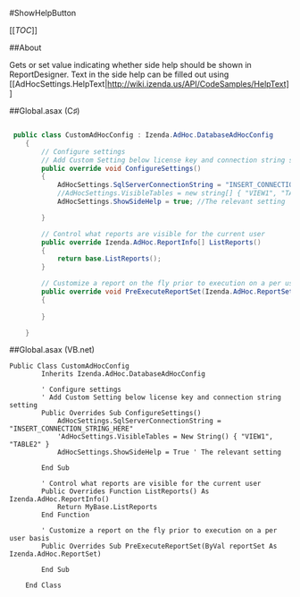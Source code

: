 #ShowHelpButton

[[_TOC_]]

##About

Gets or set value indicating whether side help should be shown in ReportDesigner. Text in the side help can be filled out using [[AdHocSettings.HelpText|http://wiki.izenda.us/API/CodeSamples/HelpText]]

##Global.asax (C♯)

```csharp

 public class CustomAdHocConfig : Izenda.AdHoc.DatabaseAdHocConfig
    {
        // Configure settings
        // Add Custom Setting below license key and connection string setting
        public override void ConfigureSettings()
        {
            AdHocSettings.SqlServerConnectionString = "INSERT_CONNECTION_STRING_HERE";
            //AdHocSettings.VisibleTables = new string[] { "VIEW1", "TABLE2" };
            AdHocSettings.ShowSideHelp = true; //The relevant setting

        }

        // Control what reports are visible for the current user
        public override Izenda.AdHoc.ReportInfo[] ListReports()
        {
            return base.ListReports();
        }

        // Customize a report on the fly prior to execution on a per user basis
        public override void PreExecuteReportSet(Izenda.AdHoc.ReportSet reportSet)
        {
            
        }

    }

```


##Global.asax (VB.net)

```visualbasic
Public Class CustomAdHocConfig
        Inherits Izenda.AdHoc.DatabaseAdHocConfig
        
        ' Configure settings
        ' Add Custom Setting below license key and connection string setting
        Public Overrides Sub ConfigureSettings()
            AdHocSettings.SqlServerConnectionString = "INSERT_CONNECTION_STRING_HERE"
            'AdHocSettings.VisibleTables = New String() { "VIEW1", "TABLE2" }
            AdHocSettings.ShowSideHelp = True ' The relevant setting

        End Sub
        
        ' Control what reports are visible for the current user
        Public Overrides Function ListReports() As Izenda.AdHoc.ReportInfo()
            Return MyBase.ListReports
        End Function

        ' Customize a report on the fly prior to execution on a per user basis
        Public Overrides Sub PreExecuteReportSet(ByVal reportSet As Izenda.AdHoc.ReportSet)
        
        End Sub

    End Class
```